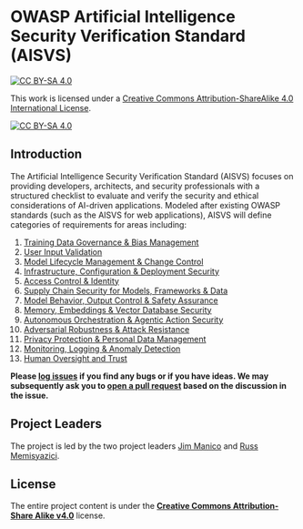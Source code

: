 # OWASP Artificial Intelligence Security Verification Standard (AISVS)

[![CC BY-SA 4.0][cc-by-sa-shield]][cc-by-sa]

This work is licensed under a
[Creative Commons Attribution-ShareAlike 4.0 International License][cc-by-sa].

[![CC BY-SA 4.0][cc-by-sa-image]][cc-by-sa]

[cc-by-sa]: http://creativecommons.org/licenses/by-sa/4.0/
[cc-by-sa-image]: https://licensebuttons.net/l/by-sa/4.0/88x31.png
[cc-by-sa-shield]: https://img.shields.io/badge/License-CC%20BY--SA%204.0-blue.svg

## Introduction

The Artificial Intelligence Security Verification Standard (AISVS) focuses on providing developers, architects, and security professionals with a structured checklist to evaluate and verify the security and ethical considerations of AI-driven applications. Modeled after existing OWASP standards (such as the AISVS for web applications), AISVS will define categories of requirements for areas including:

1. [Training Data Governance & Bias Management](https://github.com/OWASP/AISVS/blob/main/1.0/en/0x10-C01-Training-Data-Governance.md)
2. [User Input Validation](https://github.com/OWASP/AISVS/blob/main/1.0/en/0x10-C02-User-Input-Validation.md)
3. [Model Lifecycle Management & Change Control](https://github.com/OWASP/AISVS/blob/main/1.0/en/0x10-C03-Model-Lifecycle-Management.md)
4. [Infrastructure, Configuration & Deployment Security](https://github.com/OWASP/AISVS/blob/main/1.0/en/0x10-C04-Infrastructure.md)
5. [Access Control & Identity](https://github.com/OWASP/AISVS/blob/main/1.0/en/0x10-C05-Access-Control-and-Identity.md)
6. [Supply Chain Security for Models, Frameworks & Data](https://github.com/OWASP/AISVS/blob/main/1.0/en/0x10-C06-Supply-Chain.md)
7. [Model Behavior, Output Control & Safety Assurance](https://github.com/OWASP/AISVS/blob/main/1.0/en/0x10-C07-Model-Behavior.md)
8. [Memory, Embeddings & Vector Database Security](https://github.com/OWASP/AISVS/blob/main/1.0/en/0x10-C08-Memory-Embeddings-and-Vector-Database.md)
9. [Autonomous Orchestration & Agentic Action Security](https://github.com/OWASP/AISVS/blob/main/1.0/en/0x10-C09-Orchestration-and-Agentic-Action.md)
10. [Adversarial Robustness & Attack Resistance](https://github.com/OWASP/AISVS/blob/main/1.0/en/0x10-C10-Adversarial-Robustness.md)
11. [Privacy Protection & Personal Data Management](https://github.com/OWASP/AISVS/blob/main/1.0/en/0x10-C11-Privacy.md)
12. [Monitoring, Logging & Anomaly Detection](https://github.com/OWASP/AISVS/blob/main/1.0/en/0x10-C12-Monitoring-and-Logging.md)
13. [Human Oversight and Trust](https://github.com/OWASP/AISVS/blob/main/1.0/en/0x10-C13-Human-Oversight.md)

**Please [log issues](https://github.com/OWASP/ASIVS/issues) if you find any bugs or if you have ideas. We may subsequently ask you to [open a pull request](https://github.com/OWASP/AISVS/pulls) based on the discussion in the issue.**

## Project Leaders

The project is led by the two project leaders [Jim Manico](https://github.com/jmanico) and [Russ Memisyazici](https://github.com/vtknightmare).

## License

The entire project content is under the **[Creative Commons Attribution-Share Alike v4.0](https://creativecommons.org/licenses/by-sa/4.0/)** license.
